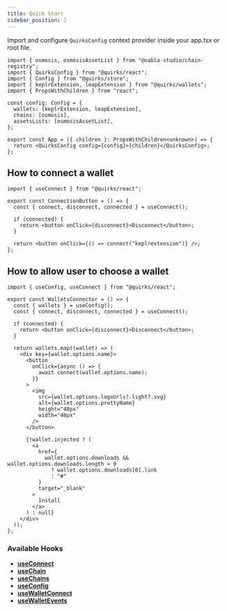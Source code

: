 ```yaml
---
title: Quick Start
sidebar_position: 2
---
```


Import and configure `QuirksConfig` context provider inside your app.tsx or root file.

```tsx
import { osmosis, osmosisAssetList } from "@nabla-studio/chain-registry";
import { QuirksConfig } from "@quirks/react";
import { Config } from "@quirks/store";
import { keplrExtension, leapExtension } from "@quirks/wallets";
import { PropsWithChildren } from "react";

const config: Config = {
  wallets: [keplrExtension, leapExtension],
  chains: [osmosis],
  assetsLists: [osmosisAssetList],
};

export const App = ({ children }: PropsWithChildren<unknown>) => {
  return <QuirksConfig config={config}>{children}</QuirksConfig>;
};
```

## How to connect a wallet

```tsx
import { useConnect } from "@quirks/react";

export const ConnectionButton = () => {
  const { connect, disconnect, connected } = useConnect();

  if (connected) {
    return <button onClick={disconnect}>Disconnect</button>;
  }

  return <button onClick={() => connect("keplrextension")} />;
};
```

## How to allow user to choose a wallet

```tsx
import { useConfig, useConnect } from "@quirks/react";

export const WalletsConnector = () => {
  const { wallets } = useConfig();
  const { connect, disconnect, connected } = useConnect();

  if (connected) {
    return <button onClick={disconnect}>Disconnect</button>;
  }

  return wallets.map((wallet) => (
    <div key={wallet.options.name}>
      <button
        onClick={async () => {
          await connect(wallet.options.name);
        }}
      >
        <img
          src={wallet.options.logoUrls?.light?.svg}
          alt={wallet.options.prettyName}
          height="48px"
          width="48px"
        />
      </button>

      {!wallet.injected ? (
        <a
          href={
            wallet.options.downloads && wallet.options.downloads.length > 0
              ? wallet.options.downloads[0].link
              : "#"
          }
          target="_blank"
        >
          Install
        </a>
      ) : null}
    </div>
  ));
};
```

### Available Hooks

- **[useConnect](./hooks/use-connect)**
- **[useChain](./hooks/use-chain)**
- **[useChains](./hooks/use-chains)**
- **[useConfig](./hooks/use-config)**
- **[useWalletConnect](./hooks/use-wallet-connect)**
- **[useWalletEvents](./hooks/use-wallet-events)**
